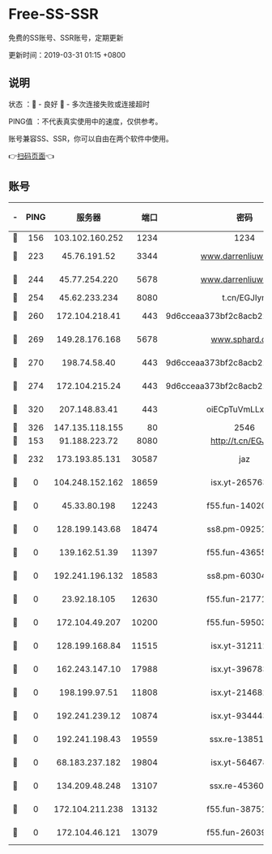 # Free-SS-SSR

免费的SS账号、SSR账号，定期更新

更新时间：2019-03-31 01:15 +0800

## 说明

状态     ：🙂 - 良好 🙁 - 多次连接失败或连接超时

PING值   ：不代表真实使用中的速度，仅供参考。

账号兼容SS、SSR，你可以自由在两个软件中使用。

👉[扫码页面](https://liesauer.github.io/Free-SS-SSR/)👈

## 账号

|-|PING|服务器|端口|密码|加密方式|区域|
|:----:|:----:|:-----:|-----:|:----:|:----:|:----:|
|🙂|156|103.102.160.252|1234|1234|rc4-md5|JP|
|🙂|223|45.76.191.52|3344|www.darrenliuwei.com|aes-256-cfb|JP|
|🙂|244|45.77.254.220|5678|www.darrenliuwei.com|aes-256-cfb|SG|
|🙂|254|45.62.233.234|8080|t.cn/EGJIyrl|rc4-md5|CA|
|🙂|260|172.104.218.41|443|9d6cceaa373bf2c8acb22e60b6a58be6|aes-256-cfb|US|
|🙂|269|149.28.176.168|5678|www.sphard.com|aes-256-cfb|AU|
|🙂|270|198.74.58.40|443|9d6cceaa373bf2c8acb22e60b6a58be6|aes-256-cfb|US|
|🙂|274|172.104.215.24|443|9d6cceaa373bf2c8acb22e60b6a58be6|aes-256-cfb|US|
|🙂|320|207.148.83.41|443|oiECpTuVmLLxk4Ts|aes-256-cfb|AU|
|🙂|326|147.135.118.155|80|2546|chacha20|US|
|🙂|153|91.188.223.72|8080|http://t.cn/EGJIyrl|rc4-md5|RU|
|🙂|232|173.193.85.131|30587|jaz|aes-256-cfb|US|
|🙁|0|104.248.152.162|18659|isx.yt-26576357|aes-256-cfb|SG|
|🙁|0|45.33.80.198|12243|f55.fun-14020939|aes-256-cfb|US|
|🙁|0|128.199.143.68|18474|ss8.pm-09251863|aes-256-cfb|SG|
|🙁|0|139.162.51.39|11397|f55.fun-43655311|aes-256-cfb|SG|
|🙁|0|192.241.196.132|18583|ss8.pm-60304703|aes-256-cfb|US|
|🙁|0|23.92.18.105|12630|f55.fun-21771517|aes-256-cfb|US|
|🙁|0|172.104.49.207|10200|f55.fun-59503435|aes-256-cfb|SG|
|🙁|0|128.199.168.84|11515|isx.yt-31211205|aes-256-cfb|SG|
|🙁|0|162.243.147.10|17988|isx.yt-39678389|aes-256-cfb|US|
|🙁|0|198.199.97.51|11808|isx.yt-21468252|aes-256-cfb|US|
|🙁|0|192.241.239.12|10874|isx.yt-93444361|aes-256-cfb|US|
|🙁|0|192.241.198.43|19559|ssx.re-13851105|aes-256-cfb|US|
|🙁|0|68.183.237.182|19804|isx.yt-56467810|aes-256-cfb|SG|
|🙁|0|134.209.48.248|13107|ssx.re-45360921|aes-256-cfb|US|
|🙁|0|172.104.211.238|13132|f55.fun-38751809|aes-256-cfb|US|
|🙁|0|172.104.46.121|13079|f55.fun-26039696|aes-256-cfb|SG|
